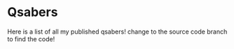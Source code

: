 # Qsabers
Here is a list of all my published qsabers!
change to the source code branch to find the code!
